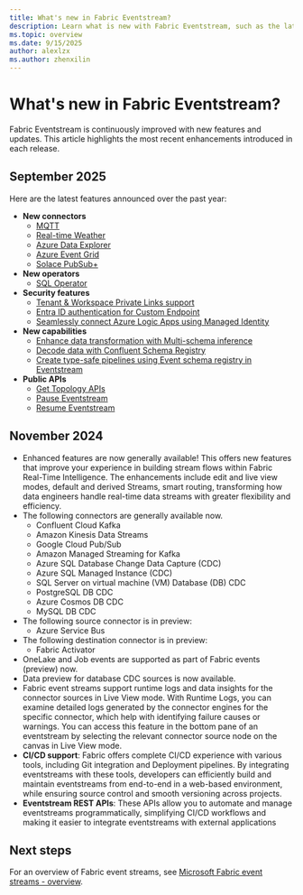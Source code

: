 ```yaml
---
title: What's new in Fabric Eventstream?
description: Learn what is new with Fabric Eventstream, such as the latest release notes, known issues, bug fixes, deprecated functionality, and upcoming changes.
ms.topic: overview
ms.date: 9/15/2025
author: alexlzx
ms.author: zhenxilin
---
```


# What's new in Fabric Eventstream?

Fabric Eventstream is continuously improved with new features and updates. This article highlights the most recent enhancements introduced in each release.

## September 2025

Here are the latest features announced over the past year:

- **New connectors**
    - [MQTT](add-source-mqtt.md)
    - [Real-time Weather](add-source-real-time-weather.md)
    - [Azure Data Explorer](add-source-azure-data-explorer-database.md)
    - [Azure Event Grid](add-source-azure-event-grid.md)
    - [Solace PubSub+](add-source-solace-pub-sub.md)
- **New operators**
    - [SQL Operator](process-events-using-sql-code-editor.md)
- **Security features**
    - [Tenant & Workspace Private Links support](set-up-tenant-workspace-private-links.md)
    - [Entra ID authentication for Custom Endpoint](custom-endpoint-entra-id-auth.md)
    - [Seamlessly connect Azure Logic Apps using Managed Identity](connect-using-managed-identity.md)
- **New capabilities**
    - [Enhance data transformation with Multi-schema inference](process-events-with-multiple-schemas.md)
    - [Decode data with Confluent Schema Registry](add-source-confluent-kafka.md)
    - [Create type-safe pipelines using Event schema registry in Eventstream](../schema-sets/schema-registry-overview.md)
- **Public APIs**
    - [Get Topology APIs](rest/api/fabric/eventstream/topology/get-eventstream-topology)
    - [Pause Eventstream](rest/api/fabric/eventstream/topology/pause-eventstream)
    - [Resume Eventstream](rest/api/fabric/eventstream/topology/resume-eventstream)

## November 2024

- Enhanced features are now generally available! This offers new features that improve your experience in building stream flows within Fabric Real-Time Intelligence. The enhancements include edit and live view modes, default and derived Streams, smart routing, transforming how data engineers handle real-time data streams with greater flexibility and efficiency.
- The following connectors are generally available now.
    - Confluent Cloud Kafka
    - Amazon Kinesis Data Streams
    - Google Cloud Pub/Sub
    - Amazon Managed Streaming for Kafka
    - Azure SQL Database Change Data Capture (CDC)
    - Azure SQL Managed Instance (CDC)
    - SQL Server on virtual machine (VM) Database (DB) CDC
    - PostgreSQL DB CDC
    - Azure Cosmos DB CDC
    - MySQL DB CDC
- The following source connector is in preview:
    - Azure Service Bus
- The following destination connector is in preview:
    - Fabric Activator
- OneLake and Job events are supported as part of Fabric events (preview) now. 
- Data preview for database CDC sources is now available. 
- Fabric event streams support runtime logs and data insights for the connector sources in Live View mode. With Runtime Logs, you can examine detailed logs generated by the connector engines for the specific connector, which help with identifying failure causes or warnings. You can access this feature in the bottom pane of an eventstream by selecting the relevant connector source node on the canvas in Live View mode.
- **CI/CD support**: Fabric offers complete CI/CD experience with various tools, including Git integration and Deployment pipelines. By integrating eventstreams with these tools, developers can efficiently build and maintain eventstreams from end-to-end in a web-based environment, while ensuring source control and smooth versioning across projects.
- **Eventstream REST APIs**: These APIs allow you to automate and manage eventstreams programmatically, simplifying CI/CD workflows and making it easier to integrate eventstreams with external applications

## Next steps
For an overview of Fabric event streams, see [Microsoft Fabric event streams - overview](overview.md).
